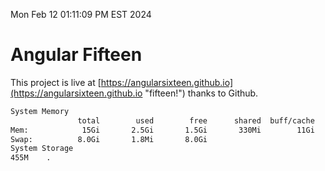 Mon Feb 12 01:11:09 PM EST 2024

# Angular Fifteen


This project is live at [https://angularsixteen.github.io](https://angularsixteen.github.io "fifteen!") thanks to Github.

```bash
System Memory
               total        used        free      shared  buff/cache   available
Mem:            15Gi       2.5Gi       1.5Gi       330Mi        11Gi        12Gi
Swap:          8.0Gi       1.8Mi       8.0Gi
System Storage
455M	.
```
